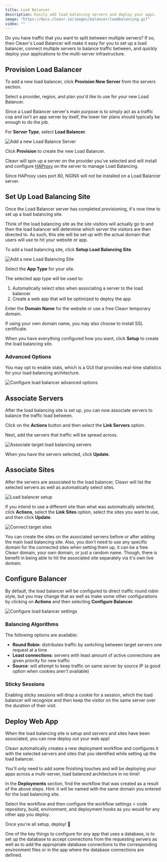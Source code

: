 ```yaml
---
title: Load Balancer
description: Easily add load balancing servers and deploy your apps.
image: "https://docs.cleavr.io/images/balancer/loadbalancing.gif"
video: ""
---
```


Do you have traffic that you want to split between multiple servers? If so, then Cleavr's Load Balancer will make it easy for
you to set up a load balancer, connect multiple servers to balance traffic between, and quickly deploy your applications to the multi-server infrastructure.

## Provision Load Balancer

To add a new load balancer, click **Provision New Server** from the servers section.

Select a provider, region, and plan you'd like to use for your new Load Balancer.

<base-point>
Since a Load Balancer server's main purpose is to simply act as a traffic cop and isn't an app server by itself, the lower tier plans should typically be enough to do the job.
</base-point>

For **Server Type**, select **Load Balancer**.

![Add a new Load Balance Server](/images/balancer/load-balance-server.png)

Click **Provision** to create the new Load Balancer.

Cleavr will spin up a server on the provider you've selected and will install and configure [HAProxy](https://www.haproxy.com/) on the server to manage Load Balancing.

<base-info>
Since HAProxy uses port 80, NGINX will not be installed on a Load Balancer server. 
</base-info>

## Set Up Load Balancing Site

Once the Load Balancer server has completed provisioning, it's now time to set up a load balancing site.

Think of the load balancing site as the site visitors will actually go to and then the load balancer will determine which server the visitors are then directed to. As such, this site will be set up with
the actual domain that users will use to hit your website or app.

To add a load balancing site, click **Setup Load Balancing Site**.

![Add a new Load Balancing Site](/images/balancer/load-balance-site.png)

Select the **App Type** for your site.

The selected app type will be used to:

1. Automatically select sites when associating a server to the load balancer
1. Create a web app that will be optimized to deploy the app

Enter the **Domain Name** for the website or use a free Cleavr temporary domain.

If using your own domain name, you may also choose to install SSL certificate.

When you have everything configured how you want, click **Setup** to create the load balancing site.

### Advanced Options

You may opt to enable stats, which is a GUI that provides real-time statistics for your load balancing architecture.

![Configure load balancer advanced options](/images/balancer/load-balance-advanced-options.png)

## Associate Servers

After the load balancing site is set up, you can now associate servers to balance the traffic load between.

Click on the **Actions** button and then select the **Link Servers** option.

Next, add the servers that traffic will be spread across.

![Associate target load balancing servers](/images/balancer/load-balance-connect-servers.png)

When you have the servers selected, click **Update**.

## Associate Sites

After the servers are associated to the load balancer, Cleavr will list the selected servers as well as automatically select sites.

![Load balancer setup](/images/balancer/load-balance-setup.png)

If you intend to use a different site than what was automatically selected, click **Actions**, select the **Link Sites** option, select the sites you want to use, and then click **Update**.

![Connect target sites](/images/balancer/load-balance-connect-sites.png)

<base-point>
You can create the sites on the associated servers before or after adding the main load balancing site. Also, you don't need to use any specific domain for the connected sites when setting them up, it can be a 
free Cleavr domain, your own domain, or just a random name. Though, there is benefit in being able to hit the associated site separately via it's own live domain. 
</base-point>

## Configure Balancer

By default, the load balancer will be configured to direct traffic round robin style, but you may change that as well as make some other configurations
by clicking on **Actions** and then selecting **Configure Balancer**.

![Configure load balancer settings](/images/balancer/configure-balancer.png)

### Balancing Algorithms

The following options are available:

- **Round Robin**: distributes traffic by switching between target servers one request at a time
- **Least connections**: servers with least amount of active connections are given priority for new traffic
- **Source**: will attempt to keep traffic on same server by source IP (a good option when cookies aren't available)

### Sticky Sessions

Enabling sticky sessions will drop a cookie for a session, which the load balancer will recognize and then keep the visitor on the same server
over the duration of their visit.

## Deploy Web App

When the load balancing site is setup and servers and sites have been associated, you can now deploy out your web app!

Cleavr automatically creates a new deployment workflow and configures it with the selected servers and sites that you identified while setting up the load balancer.

You'll only need to add some finishing touches and will be deploying your apps across a multi-server, load balanced architecture in no time!

In the **Deployments** section, find the workflow that was created as a result of the above steps. Hint: it will be named with the same domain you entered for the load balancing site.

Select the workflow and then configure the workflow settings > code repository, build, environment, and deployment hooks as you would for any other app you deploy.

Once you're all setup, deploy! 🚀

<base-info>
One of the key things to configure for any app that uses a database, is to set up the database to accept connections from the requesting servers as well as to add the appropriate database connections
to the corresponding environment files or in the app where the database connections are defined. 
</base-info>
